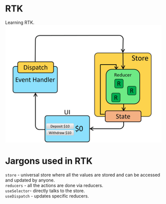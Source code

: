 # RTK
Learning RTK.
![flow of RTK](ReduxDataFlowDiagram-49fa8c3968371d9ef6f2a1486bd40a26.gif)
# Jargons used in RTK
`store` - universal store where all the values are stored and can be accessed and updated by anyone.<br/>
`reducers` - all the actions are done via reducers.<br/>
`useSelector`- directly talks to the store.<br/>
`useDispatch` - updates specific reducers. <br/>